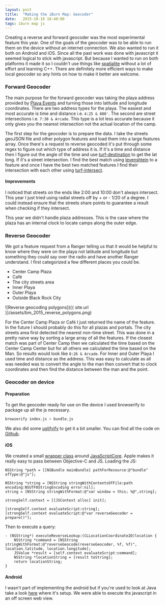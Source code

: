 ```yaml
---
layout: post
title:  "Making the iBurn Map: Geocoder"
date:   2015-10-10 18:40:00
tags: iburn map js
---
```


Creating a reverse and forward geocoder was the most experimental feature this year. One of the goals of the geocoder was to be able to run them on the device without an internet connection. We also wanted to run it both on Android and iOS. Since all the past work was done with javascript it seemed logical to stick with javascript. But because I wanted to run on both platforms it made it so I couldn't use things like [spatialite](http://www.gaia-gis.it/gaia-sins/) without a lot of effort and learning C++. There are definitely more efficient ways to make local geocoder so any hints on how to make it better are welcome.

### Forward Geocoder

The main purpose for the forward geocoder was taking the playa address provided by [Playa Events](http://playaevents.burningman.org/) and turning those into latitude and longitude coordinates. There are two address types for the playa. The easiest and most accurate is time and distance i.e. `4:25 & 800'`. The second are street intersections i.e. `7:30 & Arcade`. This type is a lot less accurate because it only gives you the nearest intersection not the actual location of the camp.

The first step for the geocoder is to prepare the data. I take the streets geoJSON file and other polygon features and load them into a large features array. Once there's a request to reverse geocoded it's put through some regex to figure out which type of address it is. If it's a time and distance then I figure out the angle of the time and use [turf-destination](https://github.com/Turfjs/turf-destination) to get the lat long. If it's a street intersection. I find the best match using [levenshtein](https://github.com/gf3/Levenshtein) to a feature and once I have the best two matched features I find their intersection with each other using [turf-intersect](https://github.com/Turfjs/turf-intersect).

#### Improvements

I noticed that streets on the ends like 2:00 and 10:00 don't always intersect. This year I just tried using radial streets off by + or - 1/20 of a degree. I could instead ensure that the streets share points to guarantee a result when checking if they intersect.

This year we didn't handle plaza addresses. This is the case where the plaza has an internal clock to locate camps along the outer edge.

### Reverse Geocoder

We got a feature request from a Ranger telling us that it would be helpful to know where they were on the playa not latitude and longitude but something they could say over the radio and have another Ranger understand. I first categorized a few different places you could be.

- Center Camp Plaza
- Café
- The city streets area
- Inner Playa
- Outer Playa
- Outside Black Rock City


![Reverse geocoding polygons]({{ site.url }}/assets/bm_2015_reverse_polygons.png)

For the Center Camp Plaza or Café I just returned the name of the feature. In the future I should probably do this for all plazas and portals. The city streets area first detected the nearest non-time street. This was done in a pretty naive way by sorting a large array of all the features. If the closest match was part of Center Camp then we calculated the time based on the Center Camp Center but for all others we calculated the time based on the Man. So results would look like `8:26 & Arcade`. For Inner and Outer Playa I used time and distance as the address. This was easy to calculate as all was needed was to convert the angle to the man then convert that to clock coordinates and then find the distance between the man and the point.

### Geocoder on device

#### Preparation

To get the geocoder ready for use on the device I used browserify to package up all the js necessary.

```bash
browserify index.js > bundle.js
```
We also did some [uglifyify](https://github.com/hughsk/uglifyify) to get it a bit smaller. You can find all the code on [Github](https://github.com/Burning-Man-Earth/iBurn-Data/tree/master/scripts/2015/geocoder).


#### iOS

We created a small [wrapper class](https://github.com/Burning-Man-Earth/iBurn-iOS/blob/master/iBurn/BRCGeocoder.h) around [JavaScriptCore](https://developer.apple.com/library/mac/documentation/Carbon/Reference/WebKit_JavaScriptCore_Ref/). Apple makes it really easy to pass between Objective-C and JS. Loading the JS:

```obj-c
NSString *path = [[NSBundle mainBundle] pathForResource:@"bundle" ofType:@"js"];

NSString *string = [NSString stringWithContentsOfFile:path encoding:NSUTF8StringEncoding error:nil];
string = [NSString stringWithFormat:@"var window = this; %@",string];

strongSelf.context = [[JSContext alloc] init];

[strongSelf.context evaluateScript:string];
[strongSelf.context evaluateScript:@"var reverseGeocoder = prepare()"];
```

Then to execute a query:

```obj-c
- (NSString*) executeReverseLookup:(CLLocationCoordinate2D)location {
    NSString *command = [NSString stringWithFormat:@"reverseGeocode(reverseGeocoder, %f, %f)", location.latitude, location.longitude];
    JSValue *result = [self.context evaluateScript:command];
    NSString *locationString = [result toString];
    return locationString;
}
```

#### Android

I wasn't part of implementing the android but if you're used to look at Java take a look [here](https://github.com/Burning-Man-Earth/iBurn-Android/blob/de112f52c27878f1555f676d7f86891667b639c2/iBurn/src/main/java/com/gaiagps/iburn/fragment/GoogleMapFragment.java#L342) where it's setup. We were able to execute ths javascript in an off screen web view.

